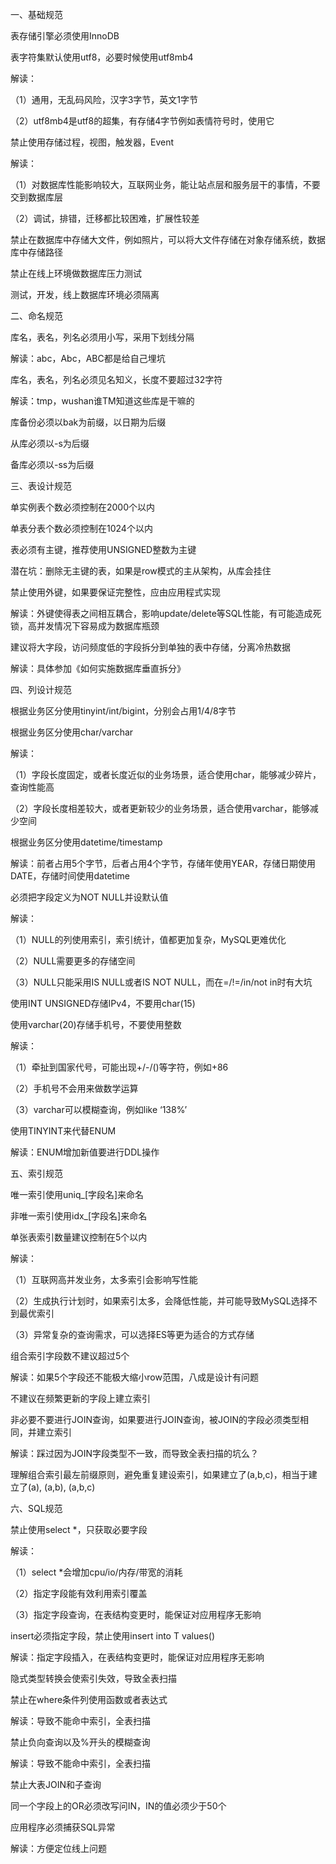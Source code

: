一、基础规范

表存储引擎必须使用InnoDB



表字符集默认使用utf8，必要时候使用utf8mb4

解读：

（1）通用，无乱码风险，汉字3字节，英文1字节

（2）utf8mb4是utf8的超集，有存储4字节例如表情符号时，使用它



禁止使用存储过程，视图，触发器，Event

解读：

（1）对数据库性能影响较大，互联网业务，能让站点层和服务层干的事情，不要交到数据库层

（2）调试，排错，迁移都比较困难，扩展性较差



禁止在数据库中存储大文件，例如照片，可以将大文件存储在对象存储系统，数据库中存储路径

禁止在线上环境做数据库压力测试

测试，开发，线上数据库环境必须隔离



二、命名规范

库名，表名，列名必须用小写，采用下划线分隔

解读：abc，Abc，ABC都是给自己埋坑



库名，表名，列名必须见名知义，长度不要超过32字符

解读：tmp，wushan谁TM知道这些库是干嘛的



库备份必须以bak为前缀，以日期为后缀

从库必须以-s为后缀

备库必须以-ss为后缀



三、表设计规范

单实例表个数必须控制在2000个以内

单表分表个数必须控制在1024个以内

表必须有主键，推荐使用UNSIGNED整数为主键

潜在坑：删除无主键的表，如果是row模式的主从架构，从库会挂住



禁止使用外键，如果要保证完整性，应由应用程式实现

解读：外键使得表之间相互耦合，影响update/delete等SQL性能，有可能造成死锁，高并发情况下容易成为数据库瓶颈



建议将大字段，访问频度低的字段拆分到单独的表中存储，分离冷热数据

解读：具体参加《如何实施数据库垂直拆分》



四、列设计规范

根据业务区分使用tinyint/int/bigint，分别会占用1/4/8字节

根据业务区分使用char/varchar

解读：

（1）字段长度固定，或者长度近似的业务场景，适合使用char，能够减少碎片，查询性能高

（2）字段长度相差较大，或者更新较少的业务场景，适合使用varchar，能够减少空间



根据业务区分使用datetime/timestamp

解读：前者占用5个字节，后者占用4个字节，存储年使用YEAR，存储日期使用DATE，存储时间使用datetime



必须把字段定义为NOT NULL并设默认值

解读：

（1）NULL的列使用索引，索引统计，值都更加复杂，MySQL更难优化

（2）NULL需要更多的存储空间

（3）NULL只能采用IS NULL或者IS NOT NULL，而在=/!=/in/not in时有大坑



使用INT UNSIGNED存储IPv4，不要用char(15)



使用varchar(20)存储手机号，不要使用整数

解读：

（1）牵扯到国家代号，可能出现+/-/()等字符，例如+86

（2）手机号不会用来做数学运算

（3）varchar可以模糊查询，例如like ‘138%’



使用TINYINT来代替ENUM

解读：ENUM增加新值要进行DDL操作



五、索引规范

唯一索引使用uniq_[字段名]来命名

非唯一索引使用idx_[字段名]来命名

单张表索引数量建议控制在5个以内

解读：

（1）互联网高并发业务，太多索引会影响写性能

（2）生成执行计划时，如果索引太多，会降低性能，并可能导致MySQL选择不到最优索引

（3）异常复杂的查询需求，可以选择ES等更为适合的方式存储



组合索引字段数不建议超过5个

解读：如果5个字段还不能极大缩小row范围，八成是设计有问题



不建议在频繁更新的字段上建立索引

非必要不要进行JOIN查询，如果要进行JOIN查询，被JOIN的字段必须类型相同，并建立索引

解读：踩过因为JOIN字段类型不一致，而导致全表扫描的坑么？



理解组合索引最左前缀原则，避免重复建设索引，如果建立了(a,b,c)，相当于建立了(a), (a,b), (a,b,c)



六、SQL规范

禁止使用select *，只获取必要字段

解读：

（1）select *会增加cpu/io/内存/带宽的消耗

（2）指定字段能有效利用索引覆盖

（3）指定字段查询，在表结构变更时，能保证对应用程序无影响



insert必须指定字段，禁止使用insert into T values()

解读：指定字段插入，在表结构变更时，能保证对应用程序无影响



隐式类型转换会使索引失效，导致全表扫描



禁止在where条件列使用函数或者表达式

解读：导致不能命中索引，全表扫描



禁止负向查询以及%开头的模糊查询

解读：导致不能命中索引，全表扫描



禁止大表JOIN和子查询

同一个字段上的OR必须改写问IN，IN的值必须少于50个

应用程序必须捕获SQL异常

解读：方便定位线上问题